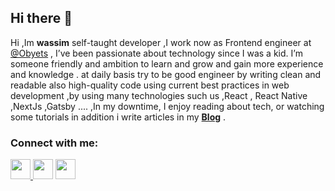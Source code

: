 ## Hi there 👋
Hi ,Im **wassim** self-taught developer ,I work now as Frontend engineer at <a href='https://www.obytes.com/'>@Obyets<a> , I’ve been passionate about technology since I was a kid. I’m someone friendly and ambition to learn and grow and gain more experience and knowledge . at daily basis try to be good engineer by writing clean and readable also high-quality code using current best practices in web development ,by using many technologies such us ,React , React Native ,NextJs ,Gatsby .... ,In my downtime, I enjoy reading about tech, or watching some tutorials in addition i write articles in my **<a  target="_blank" href='https://www.wnassour.com/blog'>Blog</a>** .
<br />
<h3>Connect with me:</h3>
<p>
<a href="https://www.instagram.com/wassimnassour/" target="_blank">
  <img src="https://img.shields.io/badge/instagram-%23E4405F.svg?&style=for-the-badge&logo=instagram&logoColor=white" height="32px">
  </a>
<a href="https://www.linkedin.com/in/wassim-nassour-a21b53138/" target="_blank"><img src="https://img.shields.io/badge/linkedin-%230077B5.svg?&style=for-the-badge&logo=linkedin&logoColor=white" height="32px"></a>
<a href="https://twitter.com/WassimNassour" target="_blank"><img src="https://img.shields.io/badge/twitter-%231DA1F2.svg?&style=for-the-badge&logo=twitter&logoColor=white" height="32px"></a>
</p>


